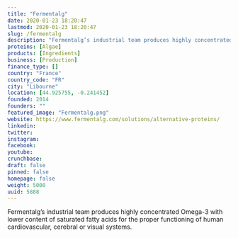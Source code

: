 ```yaml
---
title: "Fermentalg"
date: 2020-01-23 18:20:47
lastmod: 2020-01-23 18:20:47
slug: /fermentalg
description: "Fermentalg’s industrial team produces highly concentrated Omega-3 with lower content of saturated fatty acids for the proper functioning of human cardiovascular, cerebral or visual systems."
proteins: [Algae]
products: [Ingredients]
business: [Production]
finance_type: []
country: "France"
country_code: "FR"
city: "Libourne"
location: [44.925755, -0.241452]
founded: 2014
founders: ""
featured_image: "Fermentalg.png"
website: https://www.fermentalg.com/solutions/alternative-proteins/
linkedin: 
twitter: 
instagram: 
facebook: 
youtube: 
crunchbase: 
draft: false
pinned: false
homepage: false
weight: 5000
uuid: 5888
---
```

Fermentalg’s industrial team produces highly concentrated Omega-3 with lower content of saturated fatty acids for the proper functioning of human cardiovascular, cerebral or visual systems.
